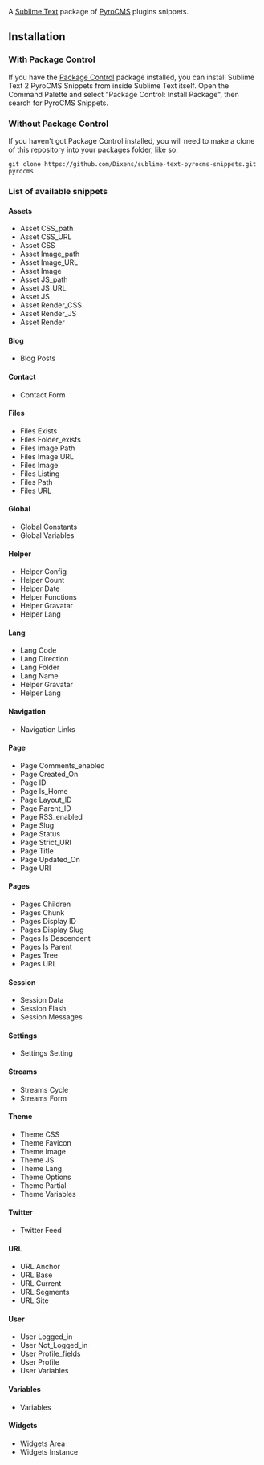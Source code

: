 <div id="readme" class="blob instapaper_body">

<article class="markdown-body entry-content" itemprop="mainContentOfPage">

<p>A <a href="http://www.sublimetext.com/">Sublime Text</a> package of <a href="https://github.com/pyrocms/pyrocms">PyroCMS</a> plugins snippets.</p>

<h2>
<a name="installation" class="anchor" href="#installation"><span class="mini-icon mini-icon-link"></span></a>Installation</h2>

<h3>
<a name="with-package-control" class="anchor" href="#with-package-control"><span class="mini-icon mini-icon-link"></span></a>With Package Control</h3>

<p>If you have the <a href="http://wbond.net/sublime_packages/package_control">Package Control</a> package installed, you can install Sublime Text 2 PyroCMS Snippets from inside Sublime Text itself. Open the Command Palette and select "Package Control: Install Package", then search for PyroCMS Snippets.</p>

<h3>
<a name="without-package-control" class="anchor" href="#without-package-control"><span class="mini-icon mini-icon-link"></span></a>Without Package Control</h3>

<p>If you haven't got Package Control installed, you will need to make a clone of this repository into your packages folder, like so:</p>

<pre><code>git clone https://github.com/Dixens/sublime-text-pyrocms-snippets.git pyrocms
</code></pre>


<h3>
<a name="list-of-available-shortcuts" class="anchor" href="#list-of-available-snippets"><span class="mini-icon mini-icon-link"></span></a>
List of available snippets
</h3>

<h4>
<a name="assets" class="anchor" href="#assets"><span class="mini-icon mini-icon-link"></span></a>
Assets
</h4>

<ul>
<li>Asset CSS_path</li>
<li>Asset CSS_URL</li>
<li>Asset CSS</li>
<li>Asset Image_path</li>
<li>Asset Image_URL</li>
<li>Asset Image</li>
<li>Asset JS_path</li>
<li>Asset JS_URL</li>
<li>Asset JS</li>
<li>Asset Render_CSS</li>
<li>Asset Render_JS</li>
<li>Asset Render</li>
</ul>

<h4>
<a name="blog" class="anchor" href="#blog"><span class="mini-icon mini-icon-link"></span></a>
Blog
</h4>

<ul>
<li>Blog Posts</li>
</ul>

<h4>
<a name="contact" class="anchor" href="#contact"><span class="mini-icon mini-icon-link"></span></a>
Contact
</h4>

<ul>
<li>Contact Form</li>
</ul>

<h4>
<a name="files" class="anchor" href="#files"><span class="mini-icon mini-icon-link"></span></a>
Files
</h4>

<ul>
<li>Files Exists</li>
<li>Files Folder_exists</li>
<li>Files Image Path</li>
<li>Files Image URL</li>
<li>Files Image</li>
<li>Files Listing</li>
<li>Files Path</li>
<li>Files URL</li>
</ul>


<h4>
<a name="global" class="anchor" href="#global"><span class="mini-icon mini-icon-link"></span></a>
Global
</h4>

<ul>
<li>Global Constants</li>
<li>Global Variables</li>
</ul>

<h4>
<a name="helper" class="anchor" href="#helper"><span class="mini-icon mini-icon-link"></span></a>
Helper
</h4>

<ul>
<li>Helper Config</li>
<li>Helper Count</li>
<li>Helper Date</li>
<li>Helper Functions</li>
<li>Helper Gravatar</li>
<li>Helper Lang</li>
</ul>

<h4>
<a name="lang" class="anchor" href="#lang"><span class="mini-icon mini-icon-link"></span></a>
Lang
</h4>

<ul>
<li>Lang Code</li>
<li>Lang Direction</li>
<li>Lang Folder</li>
<li>Lang Name</li>
<li>Helper Gravatar</li>
<li>Helper Lang</li>
</ul>

<h4>
<a name="navigation" class="anchor" href="#navigation"><span class="mini-icon mini-icon-link"></span></a>
Navigation
</h4>

<ul>
<li>Navigation Links</li>
</ul>

<h4>
<a name="page" class="anchor" href="#page"><span class="mini-icon mini-icon-link"></span></a>
Page
</h4>

<ul>
<li>Page Comments_enabled</li>
<li>Page Created_On</li>
<li>Page ID</li>
<li>Page Is_Home</li>
<li>Page Layout_ID</li>
<li>Page Parent_ID</li>
<li>Page RSS_enabled</li>
<li>Page Slug</li>
<li>Page Status</li>
<li>Page Strict_URI</li>
<li>Page Title</li>
<li>Page Updated_On</li>
<li>Page URI</li>
</ul>

<h4>
<a name="pages" class="anchor" href="#pages"><span class="mini-icon mini-icon-link"></span></a>
Pages
</h4>

<ul>
<li>Pages Children</li>
<li>Pages Chunk</li>
<li>Pages Display ID</li>
<li>Pages Display Slug</li>
<li>Pages Is Descendent</li>
<li>Pages Is Parent</li>
<li>Pages Tree</li>
<li>Pages URL</li>
</ul>

<h4>
<a name="session" class="anchor" href="#session"><span class="mini-icon mini-icon-link"></span></a>
Session
</h4>

<ul>
<li>Session Data</li>
<li>Session Flash</li>
<li>Session Messages</li>
</ul>

<h4>
<a name="settings" class="anchor" href="#settings"><span class="mini-icon mini-icon-link"></span></a>
Settings
</h4>

<ul>
<li>Settings Setting</li>
</ul>

<h4>
<a name="streams" class="anchor" href="#streams"><span class="mini-icon mini-icon-link"></span></a>
Streams
</h4>

<ul>
<li>Streams Cycle</li>
<li>Streams Form</li>
</ul>

<h4>
<a name="theme" class="anchor" href="#theme"><span class="mini-icon mini-icon-link"></span></a>
Theme
</h4>

<ul>
<li>Theme CSS</li>
<li>Theme Favicon</li>
<li>Theme Image</li>
<li>Theme JS</li>
<li>Theme Lang</li>
<li>Theme Options</li>
<li>Theme Partial</li>
<li>Theme Variables</li>
</ul>

<h4>
<a name="twitter" class="anchor" href="#twitter"><span class="mini-icon mini-icon-link"></span></a>
Twitter
</h4>

<ul>
<li>Twitter Feed</li>
</ul>

<h4>
<a name="url" class="anchor" href="#url"><span class="mini-icon mini-icon-link"></span></a>
URL
</h4>

<ul>
<li>URL Anchor</li>
<li>URL Base</li>
<li>URL Current</li>
<li>URL Segments</li>
<li>URL Site</li>
</ul>

<h4>
<a name="user" class="anchor" href="#user"><span class="mini-icon mini-icon-link"></span></a>
User
</h4>

<ul>
<li>User Logged_in</li>
<li>User Not_Logged_in</li>
<li>User Profile_fields</li>
<li>User Profile</li>
<li>User Variables</li>
</ul>

<h4>
<a name="variables" class="anchor" href="#variables"><span class="mini-icon mini-icon-link"></span></a>
Variables
</h4>

<ul>
<li>Variables</li>
</ul>

<h4>
<a name="widgets" class="anchor" href="#widgets"><span class="mini-icon mini-icon-link"></span></a>
Widgets
</h4>

<ul>
<li>Widgets Area</li>
<li>Widgets Instance</li>
</ul>

</article>

</div>